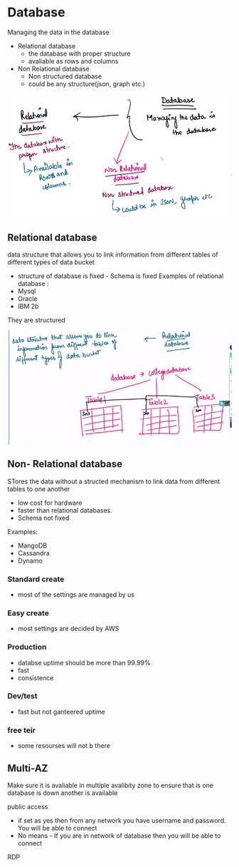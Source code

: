 # Database

Managing the data in the database

- Relational database
    - the database with proper structure
    - avaliable as rows and columns
- Non Relational database
    - Non structured database
    - could be any structure(json, graph etc.)

![Cloud computing](./images/database/types.png "Cloud computing image notes")

## Relational database
data structure that allows you to link information from different tables of different types of data bucket
- structure of database is fixed - Schema is fixed
Examples of relational database :
- Mysql
- Oracle
- IBM 2b

They are structured

![Cloud computing](./images/database/relational-database.png "Cloud computing image notes")

## Non- Relational database
STores the data without a structed mechanism to link data from different tables to one another
- low cost for hardware
- faster than relational databases.
- Schema not fixed

Examples:
- MangoDB
- Cassandra 
- Dynamo


### Standard create 
- most of the settings are managed by us
### Easy create
- most settings are decided by AWS


### Production 
- databse uptime should be more than 99.99%
- fast 
- consistence

### Dev/test
- fast but not ganteered uptime
### free teir
- some resourses will not b there


## Multi-AZ
Make sure it is avaliable in multiple avalibity zone to ensure that is one database is down another is available 

public access 
- if set as yes then from any network you have username and password. You will be able to connect
- No means - If you are in network of database then you will be able to connect

RDP 
